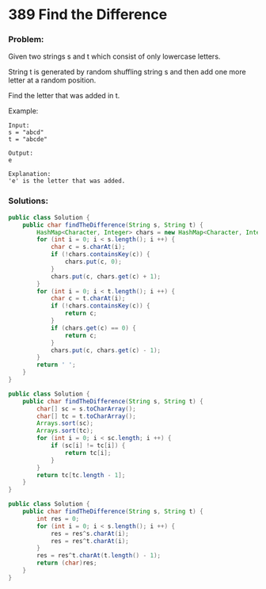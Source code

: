 # 389 Find the Difference

### Problem:

Given two strings s and t which consist of only lowercase letters.

String t is generated by random shuffling string s and then add one more letter at a random position.

Find the letter that was added in t.

Example:

```
Input:
s = "abcd"
t = "abcde"

Output:
e

Explanation:
'e' is the letter that was added.
```

### Solutions:

```java
public class Solution {
    public char findTheDifference(String s, String t) {
        HashMap<Character, Integer> chars = new HashMap<Character, Integer>();
        for (int i = 0; i < s.length(); i ++) {
            char c = s.charAt(i);
            if (!chars.containsKey(c)) {
                chars.put(c, 0);
            }
            chars.put(c, chars.get(c) + 1);
        }
        for (int i = 0; i < t.length(); i ++) {
            char c = t.charAt(i);
            if (!chars.containsKey(c)) {
                return c;
            }
            if (chars.get(c) == 0) {
                return c;
            }
            chars.put(c, chars.get(c) - 1);
        }
        return ' ';
    }
}
```

```java
public class Solution {
    public char findTheDifference(String s, String t) {
        char[] sc = s.toCharArray();
        char[] tc = t.toCharArray();
        Arrays.sort(sc);
        Arrays.sort(tc);
        for (int i = 0; i < sc.length; i ++) {
            if (sc[i] != tc[i]) {
                return tc[i];
            }
        }
        return tc[tc.length - 1];
    }
}
```

```java
public class Solution {
    public char findTheDifference(String s, String t) {
        int res = 0;
        for (int i = 0; i < s.length(); i ++) {
            res = res^s.charAt(i);
            res = res^t.charAt(i);
        }
        res = res^t.charAt(t.length() - 1);
        return (char)res;
    }
}
```

